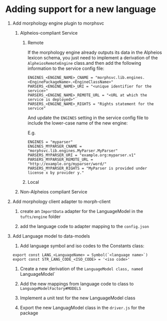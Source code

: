 # Adding support for a new language

1. Add morphology engine plugin to morphsvc

    1. Alpheios-compliant Service

        1. Remote

            If the morphology engine already outputs its data in the Alpheios lexicon schema, you just need to 
            implement a derivation of the `AlpheiosRemoteEngine` class.and then add the following information to the 
            service config file:
            
            ```
            ENGINES_<ENGINE_NAME>_CNAME = "morphsvc.lib.engines.<EnginePackageName>.<EngineClassName>"
            PARSERS_<ENGINE_NAME>_URI = "<unique identifier for the service>"
            PARSERS_<ENGINE_NAME>_REMOTE_URL = "<URL at which the service is deployed>"
            PARSERS_<ENGINE_NAME>_RIGHTS = "Rights statement for the service"
            ```
            
            And update the `ENGINES` setting in the service config file to include the lower-case name of the new engine:
                        
            E.g. 
            
            ```
            ENGINES = "myparser"
            ENGINES_MYPARSER_CNAME = "morphsvc.lib.engines.MyParser.MyParser"
            PARSERS_MYPARSER_URI = "example.org:myparser.v1"
            PARSERS_MYPARSER_REMOTE_URL = "http://example.org/myparser/word/"
            PARSERS_MYPARSER_RIGHTS = "MyParser is provided under license x by provider y."
            ```

        1. Local

    1. Non-Alpheios compliant Service
    
1. Add morphology client adapter to morph-client

    1. create an `ImportData` adapter for the LanguageModel in the `tufts/engine` folder
    
    1. add the language code to adapter mapping to the `config.json`

1. Add Language model to data-models

    1. Add language symbol and iso codes to the Constants class:
    ```
    export const LANG_<LanguageName> = Symbol(`<language name>`)
    export const STR_LANG_CODE_<ISO_CODE> = '<iso code>'
    ```
    
    1. Create a new derivation of the `LanguageModel class, named `<LanguageName>LanguageModel` 
    
    1. Add the new mappings from language code to class to `LanguageModelFactory#MODELS`
       
    1. Implement a unit test for the new LanguageModel class
    
    1. Export the new LanguagModel class in the `driver.js` for the package
    
